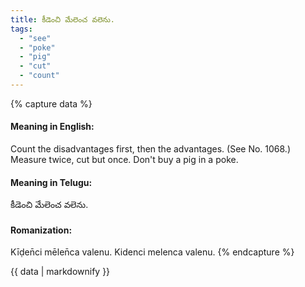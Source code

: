 ```yaml
---
title: కీడెంచి మేలెంచ వలెను.
tags:
  - "see"
  - "poke"
  - "pig"
  - "cut"
  - "count"
---
```


{% capture data %}
#### Meaning in English:
Count the disadvantages first, then the advantages.
(See No. 1068.)
Measure twice, cut but once.
Don't buy a pig in a poke.

#### Meaning in Telugu:
కీడెంచి మేలెంచ వలెను.

#### Romanization:
Kīḍen̄ci mēlen̄ca valenu.
Kidenci melenca valenu.
{% endcapture %}

{{ data | markdownify }}


